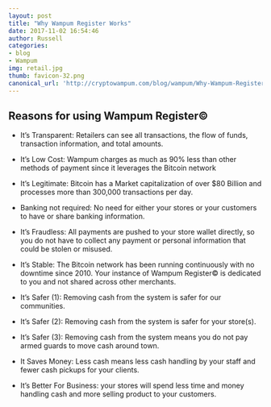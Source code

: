```yaml
---
layout: post
title: "Why Wampum Register Works"
date: 2017-11-02 16:54:46
author: Russell
categories:
- blog
- Wampum
img: retail.jpg
thumb: favicon-32.png
canonical_url: 'http://cryptowampum.com/blog/wampum/Why-Wampum-Register-Works.html'
---
```


## Reasons for using Wampum Register©

* It’s Transparent: Retailers can see all transactions, the flow of funds, transaction information, and total amounts.

* It’s Low Cost: Wampum charges as much as 90% less than other methods of payment since it leverages the Bitcoin network

+ It’s Legitimate: Bitcoin has a Market capitalization of over $80 Billion and processes more than 300,000 transactions per day.

* Banking not required: No need for either your stores or your customers to have or share banking information. 

* It’s Fraudless: All payments are pushed to your store wallet directly, so you do not have to collect any payment or personal information that could be stolen or misused.

* It’s Stable: The Bitcoin network has been running continuously with no downtime since 2010.  Your instance of Wampum Register© is dedicated to you and not shared across other merchants.

* It’s Safer (1): Removing cash from the system is safer for our communities.

* It’s Safer (2): Removing cash from the system is safer for your store(s).

* It’s Safer (3): Removing cash from the system means you do not pay armed guards to move cash around town.

* It Saves Money: Less cash means less cash handling by your staff and fewer cash pickups for your clients.

* It’s Better For Business: your stores will spend less time and money handling cash and more selling product to your customers.



[russell]: https://github.com/jekyll/jekyll
